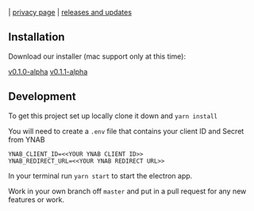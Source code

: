 | [privacy page](https://kevin-wynn.github.io/menubar-for-ynab/privacy) | [releases and updates](https://kevin-wynn.github.io/menubar-for-ynab/changes)

## Installation

Download our installer (mac support only at this time):

[v0.1.0-alpha](https://github.com/kevin-wynn/menubar-for-ynab/releases/download/v0.1.0-alpha/Menubar.for.YNAB-0.1.0.dmg)
[v0.1.1-alpha](https://github.com/kevin-wynn/menubar-for-ynab/releases/download/v0.1.1-alpha/Menubar.for.YNAB-0.1.1.dmg)

## Development

To get this project set up locally clone it down and `yarn install`

You will need to create a `.env` file that contains your client ID and Secret from YNAB

```
YNAB_CLIENT_ID=<<YOUR YNAB CLIENT ID>>
YNAB_REDIRECT_URL=<<YOUR YNAB REDIRECT URL>>
```

In your terminal run `yarn start` to start the electron app.

Work in your own branch off `master` and put in a pull request for any new features or work.